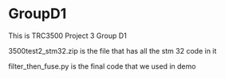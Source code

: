 # GroupD1
This is TRC3500 Project 3 Group D1

3500test2_stm32.zip is the file that has all the stm 32 code in it

filter_then_fuse.py is the final code that we used in demo
